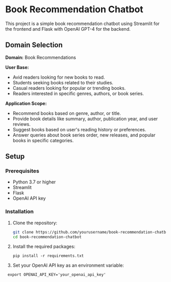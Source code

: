 # Book Recommendation Chatbot

This project is a simple book recommendation chatbot using Streamlit for the frontend and Flask with OpenAI GPT-4 for the backend.

## Domain Selection

**Domain:** Book Recommendations

**User Base:**
- Avid readers looking for new books to read.
- Students seeking books related to their studies.
- Casual readers looking for popular or trending books.
- Readers interested in specific genres, authors, or book series.

**Application Scope:**
- Recommend books based on genre, author, or title.
- Provide book details like summary, author, publication year, and user reviews.
- Suggest books based on user's reading history or preferences.
- Answer queries about book series order, new releases, and popular books in specific categories.

## Setup

### Prerequisites

- Python 3.7 or higher
- Streamlit
- Flask
- OpenAI API key

### Installation

1. Clone the repository:

   ```bash
   git clone https://github.com/yourusername/book-recommendation-chatbot.git
   cd book-recommendation-chatbot
    ```
2. Install the required packages:
   ```
   pip install -r requirements.txt
   ```
3. Set your OpenAI API key as an environment variable:
  ```
   export OPENAI_API_KEY='your_openai_api_key'
  ```
